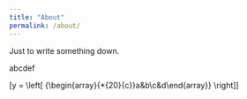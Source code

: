 ```yaml
---
title: "About"
permalink: /about/
---
```




Just to write something down.

abcdef

\[y = \left[ {\begin{array}{*{20}{c}}a&b\\c&d\end{array}} \right]\]
